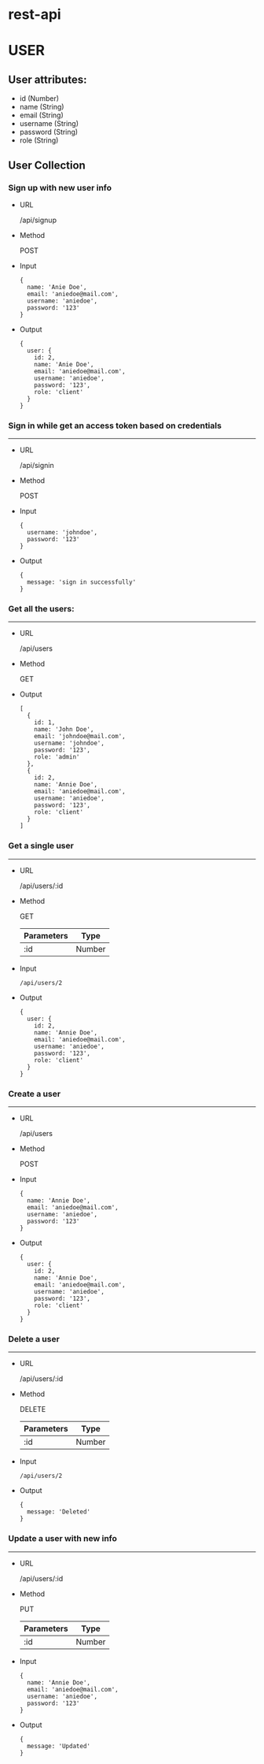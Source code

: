 # rest-api

# USER

## User attributes:
* id (Number)
* name (String)
* email (String)
* username (String)
* password (String)
* role (String)

## User Collection

### Sign up with new user info
* URL

  /api/signup

* Method

  POST

* Input
  ```
  {
    name: 'Anie Doe',
    email: 'aniedoe@mail.com',
    username: 'aniedoe',
    password: '123'
  }
  ```

* Output
  ```
  {
    user: {
      id: 2,
      name: 'Anie Doe',
      email: 'aniedoe@mail.com',
      username: 'aniedoe',
      password: '123',
      role: 'client'
    }
  }
  ```

### Sign in while get an access token based on credentials
----
* URL

  /api/signin

* Method

  POST

* Input
  ```
  {
    username: 'johndoe',
    password: '123'
  }
  ```

* Output
  ```
  {
    message: 'sign in successfully'
  }
  ```

### Get all the users:
----
* URL

  /api/users

* Method

  GET

* Output

  ```
  [
    {
      id: 1,
      name: 'John Doe',
      email: 'johndoe@mail.com',
      username: 'johndoe',
      password: '123',
      role: 'admin'
    },
    {
      id: 2,
      name: 'Annie Doe',
      email: 'aniedoe@mail.com',
      username: 'aniedoe',
      password: '123',
      role: 'client'
    }
  ]
  ```



### Get a single user
----
* URL

  /api/users/:id

* Method

  GET

  Parameters | Type
  ---------- | ----
  :id | Number

* Input
  ```
  /api/users/2
  ```

* Output
  ```
  {
    user: {
      id: 2,
      name: 'Annie Doe',
      email: 'aniedoe@mail.com',
      username: 'aniedoe',
      password: '123',
      role: 'client'
    }
  }
  ```

### Create a user
----
* URL

  /api/users

* Method

  POST

* Input
  ```
  {
    name: 'Annie Doe',
    email: 'aniedoe@mail.com',
    username: 'aniedoe',
    password: '123'
  }
  ```

* Output
  ```
  {
    user: {
      id: 2,
      name: 'Annie Doe',
      email: 'aniedoe@mail.com',
      username: 'aniedoe',
      password: '123',
      role: 'client'
    }
  }
  ```

### Delete a user
----
* URL

  /api/users/:id

* Method
  
  DELETE

  Parameters | Type
  ----- | ----
  :id | Number

* Input

  ```
  /api/users/2
  ```

* Output

  ```
  {
    message: 'Deleted'
  }
  ```

### Update a user with new info
----
* URL

  /api/users/:id

* Method
  
  PUT

  Parameters | Type
  ----- | ----
  :id | Number

* Input
  ```
  {
    name: 'Annie Doe',
    email: 'aniedoe@mail.com',
    username: 'aniedoe',
    password: '123'
  }
  ```

* Output
  ```
  {
    message: 'Updated'
  }
  ```
